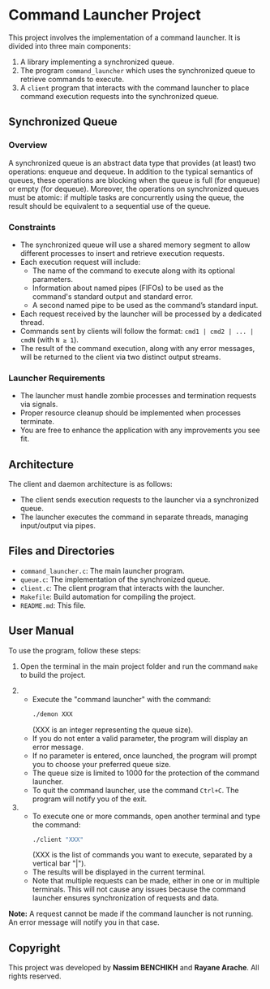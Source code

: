 # Command Launcher Project

This project involves the implementation of a command launcher. It is divided into three main components:

1. A library implementing a synchronized queue.
2. The program `command_launcher` which uses the synchronized queue to retrieve commands to execute.
3. A `client` program that interacts with the command launcher to place command execution requests into the synchronized queue.

## Synchronized Queue

### Overview

A synchronized queue is an abstract data type that provides (at least) two operations: enqueue and dequeue. In addition to the typical semantics of queues, these operations are blocking when the queue is full (for enqueue) or empty (for dequeue). Moreover, the operations on synchronized queues must be atomic: if multiple tasks are concurrently using the queue, the result should be equivalent to a sequential use of the queue.


### Constraints

- The synchronized queue will use a shared memory segment to allow different processes to insert and retrieve execution requests.
- Each execution request will include:
  - The name of the command to execute along with its optional parameters.
  - Information about named pipes (FIFOs) to be used as the command's standard output and standard error.
  - A second named pipe to be used as the command’s standard input.
- Each request received by the launcher will be processed by a dedicated thread.
- Commands sent by clients will follow the format: `cmd1 | cmd2 | ... | cmdN` (with `N ≥ 1`).
- The result of the command execution, along with any error messages, will be returned to the client via two distinct output streams.

### Launcher Requirements

- The launcher must handle zombie processes and termination requests via signals.
- Proper resource cleanup should be implemented when processes terminate.
- You are free to enhance the application with any improvements you see fit.

## Architecture

The client and daemon architecture is as follows:

- The client sends execution requests to the launcher via a synchronized queue.
- The launcher executes the command in separate threads, managing input/output via pipes.

## Files and Directories

- `command_launcher.c`: The main launcher program.
- `queue.c`: The implementation of the synchronized queue.
- `client.c`: The client program that interacts with the launcher.
- `Makefile`: Build automation for compiling the project.
- `README.md`: This file.

## User Manual

To use the program, follow these steps:

1. Open the terminal in the main project folder and run the command `make` to build the project.

2. - Execute the "command launcher" with the command:
     ```bash
     ./demon XXX
     ```
     (XXX is an integer representing the queue size).
   - If you do not enter a valid parameter, the program will display an error message.
   - If no parameter is entered, once launched, the program will prompt you to choose your preferred queue size.
   - The queue size is limited to 1000 for the protection of the command launcher.
   - To quit the command launcher, use the command `Ctrl+C`. The program will notify you of the exit.

3. - To execute one or more commands, open another terminal and type the command:
     ```bash
     ./client "XXX"
     ```
     (XXX is the list of commands you want to execute, separated by a vertical bar "|").
   - The results will be displayed in the current terminal.
   - Note that multiple requests can be made, either in one or in multiple terminals. This will not cause any issues because the command launcher ensures synchronization of requests and data.

**Note:** A request cannot be made if the command launcher is not running. An error message will notify you in that case.


## Copyright

This project was developed by **Nassim BENCHIKH** and **Rayane Arache**. All rights reserved.